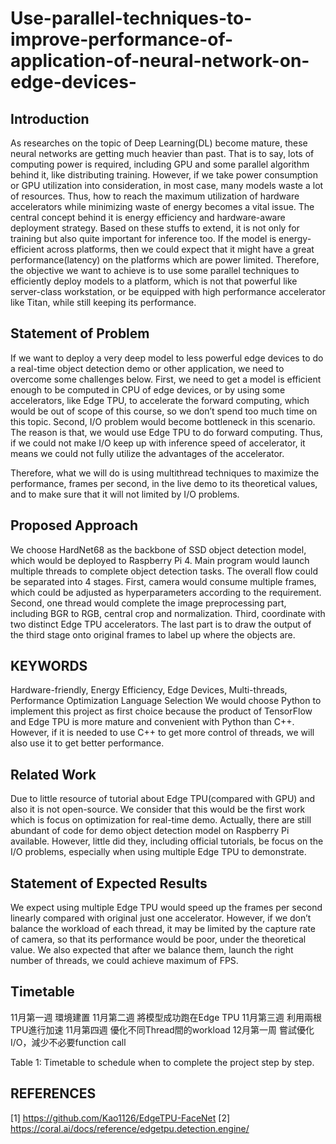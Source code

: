 # Use-parallel-techniques-to-improve-performance-of-application-of-neural-network-on-edge-devices-
## Introduction
As researches on the topic of Deep Learning(DL) become mature, these neural networks are getting much heavier than past. That is to say, lots of computing power is required, including GPU and some parallel algorithm behind it, like distributing training. However, if we take power consumption or GPU utilization into consideration, in most case, many models waste a lot of resources. Thus, how to reach the maximum utilization of hardware accelerators while minimizing waste of energy becomes a vital issue. The central concept behind it is energy efficiency and hardware-aware deployment strategy. Based on these stuffs to extend, it is not only for training but also quite important for inference too. If the model is energy-efficient across platforms, then we could expect that it might have a great performance(latency) on the platforms which are power limited. Therefore, the objective we want to achieve is to use some parallel techniques to efficiently deploy models to a platform, which is not that powerful like server-class workstation, or be equipped with high performance accelerator like Titan, while still keeping its performance. 
## Statement of Problem
If we want to deploy a very deep model to less powerful edge devices to do a real-time object detection demo or other application, we need to overcome some challenges below. First, we need to get a model is efficient enough to be computed in CPU of edge devices, or by using some accelerators, like Edge TPU, to accelerate the forward computing, which would be out of scope of this course, so we don’t spend too much time on this topic. Second, I/O problem would become bottleneck in this scenario. The reason is that, we would use Edge TPU to do forward computing. Thus, if we could not make I/O keep up with inference speed of accelerator, it means we could not fully utilize the advantages of the accelerator. 

Therefore, what we will do is using multithread techniques to maximize the performance, frames per second, in the live demo to its theoretical values, and to make sure that it will not limited by I/O problems. 
## Proposed Approach
We choose HardNet68 as the backbone of SSD object detection model, which would be deployed to Raspberry Pi 4. Main program would launch multiple threads to complete object detection tasks. The overall flow could be separated into 4 stages. First, camera would consume multiple frames, which could be adjusted as hyperparameters according to the requirement. Second, one thread would complete the image preprocessing part, including BGR to RGB, central crop and normalization. Third, coordinate with two distinct Edge TPU accelerators. The last part is to draw the output of the third stage onto original frames to label up where the objects are.  
## KEYWORDS
Hardware-friendly, Energy Efficiency, Edge Devices, Multi-threads, Performance Optimization
Language Selection
We would choose Python to implement this project as first choice because the product of TensorFlow and Edge TPU is more mature and convenient with Python than C++. However, if it is needed to use C++ to get more control of  threads, we will also use it to get better performance.
 
## Related Work
Due to little resource of tutorial about Edge TPU(compared with GPU) and also it is not open-source. We consider that this would be the first work which is focus on optimization for real-time demo. Actually, there are still abundant of code for demo object detection model on Raspberry Pi available. However, little did they, including official tutorials, be focus on the I/O problems, especially when using multiple Edge TPU to demonstrate.

## Statement of Expected Results
We expect using multiple Edge TPU would speed up the frames per second linearly compared with original just one accelerator. However, if we don’t balance the workload of each thread, it may be limited by the capture rate of camera, so that its performance would be poor, under the theoretical value. We also expected that after we balance them, launch the right number of threads, we could achieve maximum of FPS.

## Timetable
11月第一週	環境建置
11月第二週	將模型成功跑在Edge TPU
11月第三週	利用兩根TPU進行加速
11月第四週	優化不同Thread間的workload
12月第一周	嘗試優化I/O，減少不必要function call

Table 1: Timetable to schedule when to complete the project step by step.


## REFERENCES
[1]	https://github.com/Kao1126/EdgeTPU-FaceNet 
[2]	https://coral.ai/docs/reference/edgetpu.detection.engine/


